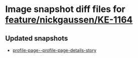 # Image snapshot diff files for [feature/nickgaussen/KE-1164](https://github.com/brightsitesconsulting/standard-pwamp/pull/601)

## Updated snapshots
- [profile-page--profile-page-details-story](./profile-page--profile-page-details-story)
